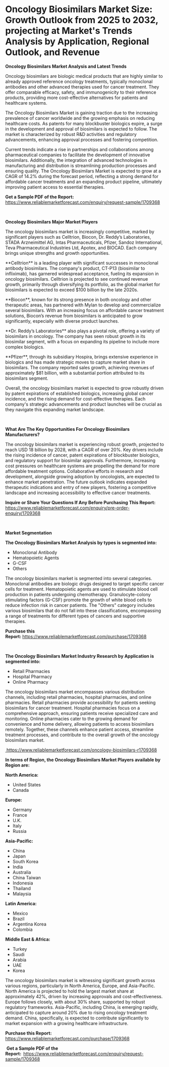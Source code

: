 <p><h1>Oncology Biosimilars Market Size: Growth Outlook from 2025 to 2032, projecting at Market's Trends Analysis by Application, Regional Outlook, and Revenue</h1></p><p><strong>Oncology Biosimilars Market Analysis and Latest Trends</strong></p>
<p><p>Oncology biosimilars are biologic medical products that are highly similar to already approved reference oncology treatments, typically monoclonal antibodies and other advanced therapies used for cancer treatment. They offer comparable efficacy, safety, and immunogenicity to their reference products, providing more cost-effective alternatives for patients and healthcare systems.</p><p>The Oncology Biosimilars Market is gaining traction due to the increasing prevalence of cancer worldwide and the growing emphasis on reducing healthcare costs. As patents for many blockbuster biologics expire, a surge in the development and approval of biosimilars is expected to follow. The market is characterized by robust R&D activities and regulatory advancements, enhancing approval processes and fostering competition.</p><p>Current trends indicate a rise in partnerships and collaborations among pharmaceutical companies to facilitate the development of innovative biosimilars. Additionally, the integration of advanced technologies in manufacturing and distribution is streamlining production processes and ensuring quality. The Oncology Biosimilars Market is expected to grow at a CAGR of 14.2% during the forecast period, reflecting a strong demand for affordable cancer treatments and an expanding product pipeline, ultimately improving patient access to essential therapies.</p></p>
<p><strong>Get a Sample PDF of the Report:&nbsp;</strong> <a href="https://www.reliablemarketforecast.com/enquiry/request-sample/1709368?utm_campaign=3546&utm_medium=2&utm_source=Github&utm_content=ia&utm_term=19042025&utm_id=oncology-biosimilars">https://www.reliablemarketforecast.com/enquiry/request-sample/1709368</a></p>
<p>&nbsp;</p>
<p><strong>Oncology Biosimilars Major Market Players</strong></p>
<p><p>The oncology biosimilars market is increasingly competitive, marked by significant players such as Celltrion, Biocon, Dr. Reddy’s Laboratories, STADA Arzneimittel AG, Intas Pharmaceuticals, Pfizer, Sandoz International, Teva Pharmaceutical Industries Ltd, Apotex, and BIOCAD. Each company brings unique strengths and growth opportunities.</p><p>**Celltrion** is a leading player with significant successes in monoclonal antibody biosimilars. The company's product, CT-P13 (biosimilar to infliximab), has garnered widespread acceptance, fueling its expansion in oncology biosimilars. Celltrion is projected to see continued revenue growth, primarily through diversifying its portfolio, as the global market for biosimilars is expected to exceed $100 billion by the late 2020s.</p><p>**Biocon**, known for its strong presence in both oncology and other therapeutic areas, has partnered with Mylan to develop and commercialize several biosimilars. With an increasing focus on affordable cancer treatment solutions, Biocon’s revenue from biosimilars is anticipated to grow significantly, especially with diverse product launches.</p><p>**Dr. Reddy’s Laboratories** also plays a pivotal role, offering a variety of biosimilars in oncology. The company has seen robust growth in its biosimilar segment, with a focus on expanding its pipeline to include more complex biologics.</p><p>**Pfizer**, through its subsidiary Hospira, brings extensive experience in biologics and has made strategic moves to capture market share in biosimilars. The company reported sales growth, achieving revenues of approximately $81 billion, with a substantial portion attributed to its biosimilars segment.</p><p>Overall, the oncology biosimilars market is expected to grow robustly driven by patent expirations of established biologics, increasing global cancer incidence, and the rising demand for cost-effective therapies. Each company's strategic advancements and product launches will be crucial as they navigate this expanding market landscape.</p></p>
<p>&nbsp;</p>
<p><strong>What Are The Key Opportunities For Oncology Biosimilars Manufacturers?</strong></p>
<p><p>The oncology biosimilars market is experiencing robust growth, projected to reach USD 18 billion by 2028, with a CAGR of over 20%. Key drivers include the rising incidence of cancer, patent expirations of blockbuster biologics, and regulatory support for biosimilar approvals. Furthermore, increasing cost pressures on healthcare systems are propelling the demand for more affordable treatment options. Collaborative efforts in research and development, alongside growing adoption by oncologists, are expected to enhance market penetration. The future outlook indicates expanded therapeutic indications and entry of new players, fostering a competitive landscape and increasing accessibility to effective cancer treatments.</p></p>
<p><strong>Inquire or Share Your Questions If Any Before Purchasing This Report:</strong> <a href="https://www.reliablemarketforecast.com/enquiry/pre-order-enquiry/1709368?utm_campaign=3546&utm_medium=2&utm_source=Github&utm_content=ia&utm_term=19042025&utm_id=oncology-biosimilars">https://www.reliablemarketforecast.com/enquiry/pre-order-enquiry/1709368</a></p>
<p>&nbsp;</p>
<p><strong>Market Segmentation</strong></p>
<p><strong>The Oncology Biosimilars Market Analysis by types is segmented into:</strong></p>
<p><ul><li>Monoclonal Antibody</li><li>Hematopoietic Agents</li><li>G-CSF</li><li>Others</li></ul></p>
<p><p>The oncology biosimilars market is segmented into several categories. Monoclonal antibodies are biologic drugs designed to target specific cancer cells for treatment. Hematopoietic agents are used to stimulate blood cell production in patients undergoing chemotherapy. Granulocyte-colony stimulating factors (G-CSF) promote the growth of white blood cells to reduce infection risk in cancer patients. The "Others" category includes various biosimilars that do not fall into these classifications, encompassing a range of treatments for different types of cancers and supportive therapies.</p></p>
<p><strong>Purchase this Report:&nbsp;</strong><a href="https://www.reliablemarketforecast.com/purchase/1709368?utm_campaign=3546&utm_medium=2&utm_source=Github&utm_content=ia&utm_term=19042025&utm_id=oncology-biosimilars">https://www.reliablemarketforecast.com/purchase/1709368</a></p>
<p>&nbsp;</p>
<p><strong>The Oncology Biosimilars Market Industry Research by Application is segmented into:</strong></p>
<p><ul><li>Retail Pharmacies</li><li>Hospital Pharmacy</li><li>Online Pharmacy</li></ul></p>
<p><p>The oncology biosimilars market encompasses various distribution channels, including retail pharmacies, hospital pharmacies, and online pharmacies. Retail pharmacies provide accessibility for patients seeking biosimilars for cancer treatment. Hospital pharmacies focus on a comprehensive approach, ensuring patients receive specialized care and monitoring. Online pharmacies cater to the growing demand for convenience and home delivery, allowing patients to access biosimilars remotely. Together, these channels enhance patient access, streamline treatment processes, and contribute to the overall growth of the oncology biosimilars market.</p></p>
<p><a href="https://www.reliablemarketforecast.com/oncology-biosimilars-r1709368?utm_campaign=3546&utm_medium=2&utm_source=Github&utm_content=ia&utm_term=19042025&utm_id=oncology-biosimilars">&nbsp;https://www.reliablemarketforecast.com/oncology-biosimilars-r1709368</a></p>
<p><strong>In terms of Region, the Oncology Biosimilars Market Players available by Region are:</strong></p>
<p>
    <p> <strong> North America: </strong>
        <ul>
            <li>United States</li>
            <li>Canada</li>
        </ul>
        </p> 
    <p> <strong> Europe: </strong>
        <ul>
            <li>Germany</li>
            <li>France</li>
            <li>U.K.</li>
            <li>Italy</li>
            <li>Russia</li>
        </ul>
        </p> 
    <p> <strong> Asia-Pacific: </strong>
        <ul>
            <li>China</li>
            <li>Japan</li>
            <li>South Korea</li>
            <li>India</li>
            <li>Australia</li>
            <li>China Taiwan</li>
            <li>Indonesia</li>
            <li>Thailand</li>
            <li>Malaysia</li>
        </ul>
        </p> 
    <p> <strong> Latin America: </strong>
        <ul>
            <li>Mexico</li>
            <li>Brazil</li>
            <li>Argentina Korea</li>
            <li>Colombia</li>
        </ul>
        </p> 
    <p> <strong> Middle East & Africa: </strong>
        <ul>
            <li>Turkey</li>
            <li>Saudi</li>
            <li>Arabia</li>
            <li>UAE</li>
            <li>Korea</li>
        </ul>
    </p>
    </p>
<p><p>The oncology biosimilars market is witnessing significant growth across various regions, particularly in North America, Europe, and Asia-Pacific. North America is projected to hold the largest market share at approximately 42%, driven by increasing approvals and cost-effectiveness. Europe follows closely, with about 30% share, supported by robust regulatory frameworks. Asia-Pacific, including China, is emerging rapidly, anticipated to capture around 20% due to rising oncology treatment demand. China, specifically, is expected to contribute significantly to market expansion with a growing healthcare infrastructure.</p></p>
<p><strong>Purchase this Report: </strong><a href="https://www.reliablemarketforecast.com/purchase/1709368?utm_campaign=3546&utm_medium=2&utm_source=Github&utm_content=ia&utm_term=19042025&utm_id=oncology-biosimilars">https://www.reliablemarketforecast.com/purchase/1709368</a></p>
<p>&nbsp;<strong>Get a Sample PDF of the Report:&nbsp;&nbsp;</strong><a href="https://www.reliablemarketforecast.com/enquiry/request-sample/1709368?utm_campaign=3546&utm_medium=2&utm_source=Github&utm_content=ia&utm_term=19042025&utm_id=oncology-biosimilars">https://www.reliablemarketforecast.com/enquiry/request-sample/1709368</a></p>
<p><strong></strong></p>
<p><p></p><p></p><p></p></p>